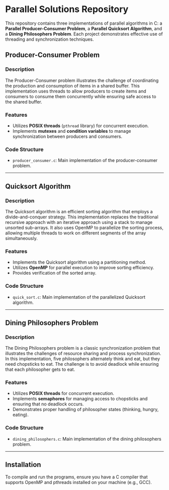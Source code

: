 # Parallel Solutions Repository

This repository contains three implementations of parallel algorithms in C: a **Parallel Producer-Consumer Problem**, a **Parallel Quicksort Algorithm**, and a **Dining Philosophers Problem**. Each project demonstrates effective use of threading and synchronization techniques.

## Producer-Consumer Problem

### Description
The Producer-Consumer problem illustrates the challenge of coordinating the production and consumption of items in a shared buffer. This implementation uses threads to allow producers to create items and consumers to consume them concurrently while ensuring safe access to the shared buffer.

### Features
- Utilizes **POSIX threads** (`pthread` library) for concurrent execution.
- Implements **mutexes** and **condition variables** to manage synchronization between producers and consumers.

### Code Structure
- `producer_consumer.c`: Main implementation of the producer-consumer problem.

---

## Quicksort Algorithm

### Description
The Quicksort algorithm is an efficient sorting algorithm that employs a divide-and-conquer strategy. This implementation replaces the traditional recursive approach with an iterative approach using a stack to manage unsorted sub-arrays. It also uses OpenMP to parallelize the sorting process, allowing multiple threads to work on different segments of the array simultaneously.

### Features
- Implements the Quicksort algorithm using a partitioning method.
- Utilizes **OpenMP** for parallel execution to improve sorting efficiency.
- Provides verification of the sorted array.

### Code Structure
- `quick_sort.c`: Main implementation of the parallelized Quicksort algorithm.

---

## Dining Philosophers Problem

### Description
The Dining Philosophers problem is a classic synchronization problem that illustrates the challenges of resource sharing and process synchronization. In this implementation, five philosophers alternately think and eat, but they need chopsticks to eat. The challenge is to avoid deadlock while ensuring that each philosopher gets to eat.

### Features
- Utilizes **POSIX threads** for concurrent execution.
- Implements **semaphores** for managing access to chopsticks and ensuring that no deadlock occurs.
- Demonstrates proper handling of philosopher states (thinking, hungry, eating).

### Code Structure
- `dining_philosophers.c`: Main implementation of the dining philosophers problem.

---

## Installation

To compile and run the programs, ensure you have a C compiler that supports OpenMP and pthreads installed on your machine (e.g., GCC).
